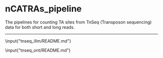 # nCATRAs_pipeline

The pipelines for counting TA sites from TnSeq (Transposon sequencing) data for both short and long reads.

---

\input{"tnseq_illm/README.md"}

\input{"tnseq_ont/README.md"}


